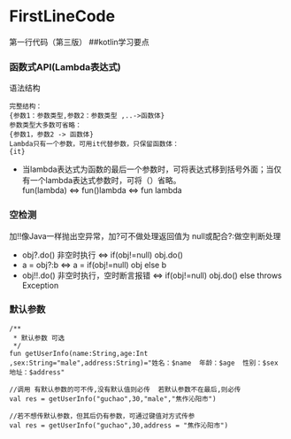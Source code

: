 # FirstLineCode
第一行代码（第三版）
##kotlin学习要点
### 函数式API(Lambda表达式)
语法结构  
```
完整结构：
{参数1：参数类型,参数2：参数类型 ,..->函数体}
参数类型大多数可省略：
{参数1，参数2 -> 函数体}
Lambda只有一个参数，可用it代替参数，只保留函数体：
{it}
```  
*  当lambda表达式为函数的最后一个参数时，可将表达式移到括号外面；当仅有一个lambda表达式参数时，可将（）省略。  
fun(lambda)   <=>  fun()lambda  <=>  fun lambda  
### 空检测
加!!像Java一样抛出空异常，加?可不做处理返回值为 null或配合?:做空判断处理  
* obj?.do() 非空时执行  <=> if(obj!=null) obj.do()  
* a = obj?:b  <=> a = if(obj!=null) obj else b
* obj!!.do() 非空时执行，空时断言报错  <=> if(obj!=null) obj.do() else throws Exception

### 默认参数
```
/**
 * 默认参数 可选
 */
fun getUserInfo(name:String,age:Int ,sex:String="male",address:String)="姓名：$name  年龄：$age  性别：$sex  地址：$address"

//调用 有默认参数的可不传,没有默认值则必传  若默认参数不在最后,则必传
val res = getUserInfo("guchao",30,"male","焦作沁阳市")

//若不想传默认参数，但其后仍有参数，可通过键值对方式传参
val res = getUserInfo("guchao",30,address = "焦作沁阳市")
```
